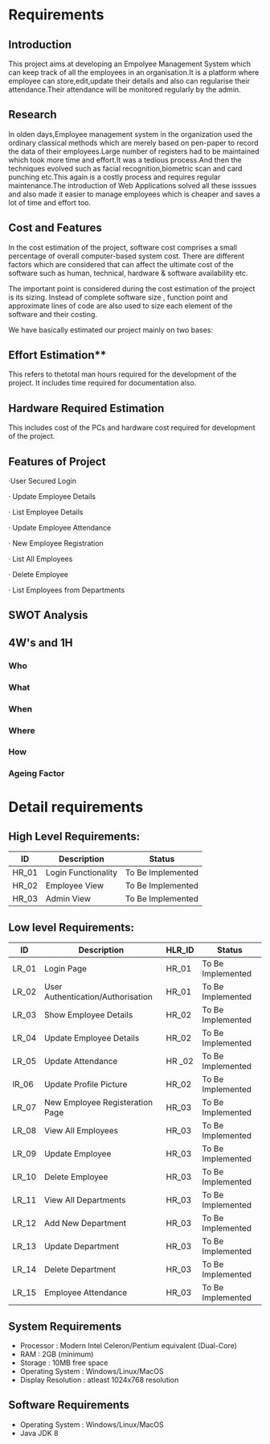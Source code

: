# Requirements

## Introduction

This project aims at developing an Empolyee Management System which can keep track of all the employees in an organisation.It is a platform where employee can store,edit,update their details and also can regularise their attendance.Their attendance will be monitored regularly by the admin.

## Research

In olden days,Employee management system in the organization used the ordinary classical methods which are merely based on pen-paper to record the data of their employees.Large number of registers had to be maintained which took more time and effort.It was a tedious process.And then the techniques evolved such as facial recognition,biometric scan and card punching etc.This again is a costly process and requires regular maintenance.The introduction of Web Applications solved all these isssues and also made it easier to manage employees which is cheaper and saves a lot of time and effort too.

## Cost and Features


In the cost estimation of the project, software cost comprises a small percentage of overall computer-based
system cost. There are different factors which are considered that can affect the ultimate cost of the software such as human, technical, hardware & software availability etc.

The important point is considered during the cost estimation of the project is its sizing. Instead of complete software size , function point and approximate lines of code are also used to size each element of the software and their costing.

We have basically estimated our project mainly on two bases:

## Effort Estimation**

This refers to thetotal man hours required for the development of the project. It includes time
required for documentation also.

## Hardware Required Estimation

This includes cost of the PCs and hardware cost required for development of the project.

## Features of Project

·User Secured Login

· Update Employee Details

· List Employee Details

· Update Employee Attendance

· New Employee Registration

· List All Employees

· Delete Employee

· List Employees from Departments

## SWOT Analysis

## 4W's and 1H

### Who

### What

### When

### Where

### How

### Ageing Factor

# Detail requirements

## High Level Requirements:

| ID    | Description         | Status            |
| ----- | ------------------- | ----------------- |
| HR_01 | Login Functionality | To Be Implemented |
| HR_02 | Employee View       | To Be Implemented |
| HR_03 | Admin View          | To Be Implemented |

## Low level Requirements:

| ID    | Description                       | HLR_ID | Status            |
| ----- | --------------------------------- | ------ | ----------------- |
| LR_01 | Login Page                        | HR_01  | To Be Implemented |
| LR_02 | User Authentication/Authorisation | HR_01  | To Be Implemented |
| LR_03 | Show Employee Details             | HR_02  | To Be Implemented |
| LR_04 | Update Employee Details           | HR_02  | To Be Implemented |
| LR_05 | Update Attendance                 | HR _02 | To Be Implemented |
| lR_06 | Update Profile Picture            | HR_02  | To Be Implemented |
| LR_07 | New Employee Registeration Page   | HR_03  | To Be Implemented |
| LR_08 | View All Employees                | HR_03  | To Be Implemented |
| LR_09 | Update Employee                   | HR_03  | To Be Implemented |
| LR_10 | Delete Employee                   | HR_03  | To Be Implemented |
| LR_11 | View All Departments              | HR_03  | To Be Implemented |
| LR_12 | Add New Department                | HR_03  | To Be Implemented |
| LR_13 | Update Department                 | HR_03  | To Be Implemented |
| LR_14 | Delete Department                 | HR_03  | To Be Implemented |
| LR_15 | Employee Attendance               | HR_03  | To Be Implemented |

<!-- # Table Stucture

## Employee Table

## -->

<!-- | -->

## System Requirements

* Processor : Modern Intel Celeron/Pentium equivalent (Dual-Core)
* RAM : 2GB (minimum)
* Storage : 10MB free space
* Operating System : Windows/Linux/MacOS
* Display Resolution : atleast 1024x768 resolution

## Software Requirements

* Operating System : Windows/Linux/MacOS
* Java JDK 8
